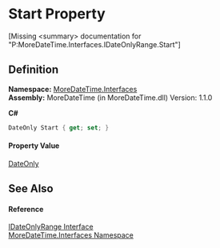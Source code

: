 # Start Property


\[Missing &lt;summary&gt; documentation for "P:MoreDateTime.Interfaces.IDateOnlyRange.Start"\]



## Definition
**Namespace:** <a href="ef345705-d0d8-5472-d7be-04b87d131a0e">MoreDateTime.Interfaces</a>  
**Assembly:** MoreDateTime (in MoreDateTime.dll) Version: 1.1.0

**C#**
``` C#
DateOnly Start { get; set; }
```



#### Property Value
<a href="https://learn.microsoft.com/dotnet/api/system.dateonly" target="_blank" rel="noopener noreferrer">DateOnly</a>

## See Also


#### Reference
<a href="294ebf7e-5150-52f6-a169-0991709a1119">IDateOnlyRange Interface</a>  
<a href="ef345705-d0d8-5472-d7be-04b87d131a0e">MoreDateTime.Interfaces Namespace</a>  
